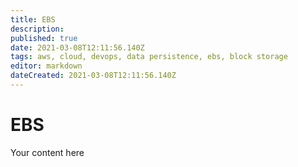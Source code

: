 ```yaml
---
title: EBS
description: 
published: true
date: 2021-03-08T12:11:56.140Z
tags: aws, cloud, devops, data persistence, ebs, block storage
editor: markdown
dateCreated: 2021-03-08T12:11:56.140Z
---
```


# EBS
Your content here